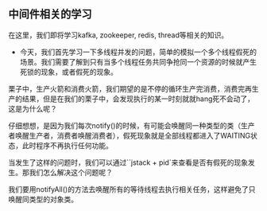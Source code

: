 ## 中间件相关的学习

在这里，我们即将学习kafka, zookeeper, redis, thread等相关的知识。

* 今天，我们首先学习一下多线程并发的问题，简单的模拟一个多个线程假死的场景。我们需要了解到只有当多个线程任务共同争抢同一个资源的时候就产生死锁的现象，或者假死的现象。

栗子中，生产火箭和消费火箭，我们期望的是不停的循环生产完消费，消费完再生产的结果，但是在我们的栗子中，会发现执行的某一时刻就就hang死不会动了，这是为什么呢？

仔细想想，是因为我们每次notify()的时候，有可能会唤醒同一种类型的类（生产者唤醒生产者，消费者唤醒消费者），假死现象就是全部线程都进入了WAITING状态，此时程序不再执行任何功能。

当发生了这样的问题时，我们可以通过``jstack + pid`来查看是否有假死的现象发生。那我们怎么解决这个问题呢？

我们要用notifyAll()的方法去唤醒所有的等待线程去执行相关任务，这样避免了只唤醒同类型的对象类。
